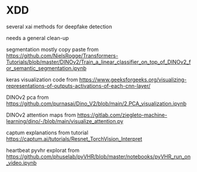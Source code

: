 # XDD
several xai methods for deepfake detection

needs a general clean-up


segmentation mostly copy paste from https://github.com/NielsRogge/Transformers-Tutorials/blob/master/DINOv2/Train_a_linear_classifier_on_top_of_DINOv2_for_semantic_segmentation.ipynb

keras visualization code from https://www.geeksforgeeks.org/visualizing-representations-of-outputs-activations-of-each-cnn-layer/

DINOv2 pca from https://github.com/purnasai/Dino_V2/blob/main/2.PCA_visualization.ipynb

DINOv2 attention maps from https://gitlab.com/ziegleto-machine-learning/dino/-/blob/main/visualize_attention.py 

captum explanations from tutorial https://captum.ai/tutorials/Resnet_TorchVision_Interpret

heartbeat pyvhr explorat from https://github.com/phuselab/pyVHR/blob/master/notebooks/pyVHR_run_on_video.ipynb
